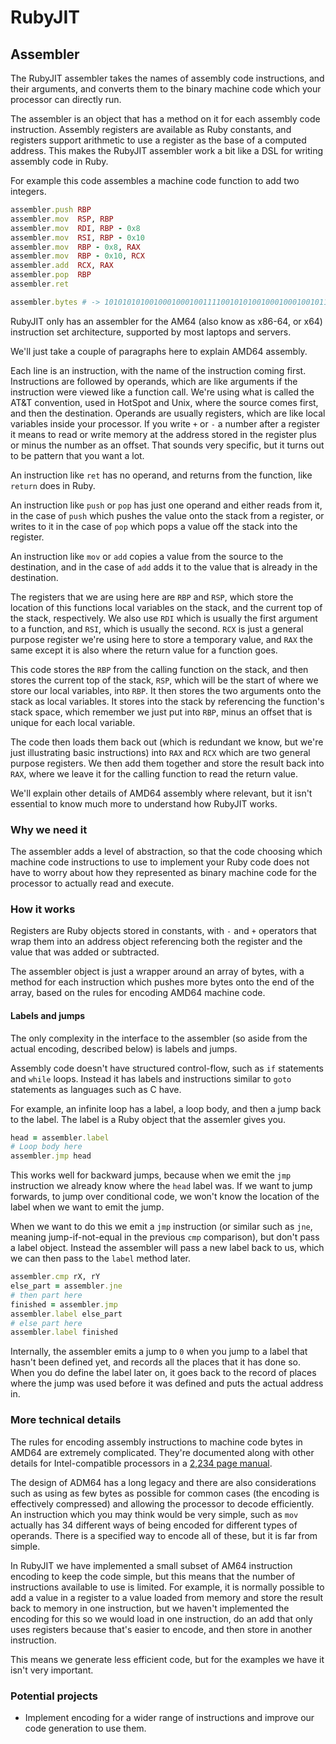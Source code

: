 # RubyJIT

## Assembler

The RubyJIT assembler takes the names of assembly code instructions, and their
arguments, and converts them to the binary machine code which your processor can
directly run.

The assembler is an object that has a method on it for each assembly code
instruction. Assembly registers are available as Ruby constants, and registers
support arithmetic to use a register as the base of a computed address. This
makes the RubyJIT assembler work a bit like a DSL for writing assembly code in
Ruby.

For example this code assembles a machine code function to add two integers.

```ruby
assembler.push RBP
assembler.mov  RSP, RBP
assembler.mov  RDI, RBP - 0x8
assembler.mov  RSI, RBP - 0x10
assembler.mov  RBP - 0x8, RAX
assembler.mov  RBP - 0x10, RCX
assembler.add  RCX, RAX
assembler.pop  RBP
assembler.ret

assembler.bytes # -> 101010101001000100010011110010101001000100010010111...
```

RubyJIT only has an assembler for the AM64 (also know as x86-64, or x64)
instruction set architecture, supported by most laptops and servers.

We'll just take a couple of paragraphs here to explain AMD64 assembly.

Each line is an instruction, with the name of the instruction coming first.
Instructions are followed by operands, which are like arguments if the
instruction were viewed like a function call. We're using what is called the
AT&T convention, used in HotSpot and Unix, where the source comes first, and
then the destination. Operands are usually registers, which are like local
variables inside your processor. If you write `+` or `-` a number after a
register it means to read or write memory at the address stored in the register
plus or minus the number as an offset. That sounds very specific, but it turns
out to be pattern that you want a lot.

An instruction like `ret` has no operand, and returns from the function, like
`return` does in Ruby.

An instruction like `push` or `pop` has just one operand and either reads from
it, in the case of `push` which pushes the value onto the stack from a register,
or writes to it in the case of `pop` which pops a value off the stack into the
register.

An instruction like `mov` or `add` copies a value from the source to the
destination, and in the case of `add` adds it to the value that is already in
the destination.

The registers that we are using here are `RBP` and `RSP`, which store the
location of this functions local variables on the stack, and the current top of
the stack, respectively. We also use `RDI` which is usually the first argument
to a function, and `RSI`, which is usually the second. `RCX` is just a general
purpose register we're using here to store a temporary value, and `RAX` the same
except it is also where the return value for a function goes.

This code stores the `RBP` from the calling function on the stack, and then
stores the current top of the stack, `RSP`, which will be the start of where we
store our local variables, into `RBP`. It then stores the two arguments onto the
stack as local variables. It stores into the stack by referencing the function's
stack space, which remember we just put into `RBP`, minus an offset that is
unique for each local variable.

The code then loads them back out (which is redundant we know, but we're just
illustrating basic instructions) into `RAX` and `RCX` which are two general
purpose registers. We then add them together and store the result back into
`RAX`, where we leave it for the calling function to read the return value.

We'll explain other details of AMD64 assembly where relevant, but it isn't
essential to know much more to understand how RubyJIT works.

### Why we need it

The assembler adds a level of abstraction, so that the code choosing which
machine code instructions to use to implement your Ruby code does not have to
worry about how they represented as binary machine code for the processor to
actually read and execute.

### How it works

Registers are Ruby objects stored in constants, with `-` and `+` operators that
wrap them into an address object referencing both the register and the value
that was added or subtracted.

The assembler object is just a wrapper around an array of bytes, with a method
for each instruction which pushes more bytes onto the end of the array, based on
the rules for encoding AMD64 machine code.

#### Labels and jumps

The only complexity in the interface to the assembler (so aside from the actual
encoding, described below) is labels and jumps.

Assembly code doesn't have structured control-flow, such as `if` statements and
`while` loops. Instead it has labels and instructions similar to `goto`
statements as languages such as C have.

For example, an infinite loop has a label, a loop body, and then a jump back to
the label. The label is a Ruby object that the assemler gives you.

```ruby
head = assembler.label
# Loop body here
assembler.jmp head
```

This works well for backward jumps, because when we emit the `jmp` instruction
we already know where the `head` label was. If we want to jump forwards, to jump
over conditional code, we won't know the location of the label when we want to
emit the jump.

When we want to do this we emit a `jmp` instruction (or similar such as `jne`,
meaning jump-if-not-equal in the previous `cmp` comparison), but don't pass a
label object. Instead the assembler will pass a new label back to us, which we
can then pass to the `label` method later.

```ruby
assembler.cmp rX, rY
else_part = assembler.jne
# then part here
finished = assembler.jmp
assembler.label else_part
# else part here
assembler.label finished
```

Internally, the assembler emits a jump to `0` when you jump to a label that
hasn't been defined yet, and records all the places that it has done so. When
you do define the label later on, it goes back to the record of places where the
jump was used before it was defined and puts the actual address in.

### More technical details

The rules for encoding assembly instructions to machine code bytes in AMD64 are
extremely complicated. They're documented along with other details for
Intel-compatible processors in a [2,234 page manual](intel).

[intel]: https://software.intel.com/en-us/articles/intel-sdm

The design of ADM64 has a long legacy and there are also considerations such as
using as few bytes as possible for common cases (the encoding is effectively
compressed) and allowing the processor to decode efficiently. An instruction
which you may think would be very simple, such as `mov` actually has 34
different ways of being encoded for different types of operands. There is a
specified way to encode all of these, but it is far from simple.

In RubyJIT we have implemented a small subset of AM64 instruction encoding to
keep the code simple, but this means that the number of instructions available
to use is limited. For example, it is normally possible to add a value in a
register to a value loaded from memory and store the result back to memory in
one instruction, but we haven't implemented the encoding for this so we would
load in one instruction, do an add that only uses registers because that's
easier to encode, and then store in another instruction.

This means we generate less efficient code, but for the examples we have it
isn't very important.

### Potential projects

* Implement encoding for a wider range of instructions and improve our code
  generation to use them.

